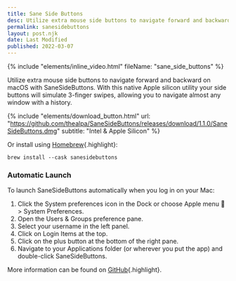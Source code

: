 ```yaml
---
title: Sane Side Buttons
desc: Utilize extra mouse side buttons to navigate forward and backward on macOS with SaneSideButtons. With this native Apple silicon utility...
permalink: sanesidebuttons
layout: post.njk
date: Last Modified
published: 2022-03-07
---
```

{% include "elements/inline_video.html" fileName: "sane_side_buttons" %}

Utilize extra mouse side buttons to navigate forward and backward on macOS with SaneSideButtons. With this native Apple silicon utility your side buttons will simulate 3-finger swipes, allowing you to navigate almost any window with a history.

{% include "elements/download_button.html" url: "https://github.com/thealpa/SaneSideButtons/releases/download/1.1.0/SaneSideButtons.dmg" subtitle: "Intel & Apple Silicon" %}

Or install using [Homebrew](https://formulae.brew.sh/cask/sanesidebuttons){.highlight}:

`brew install --cask sanesidebuttons`

### Automatic Launch

To launch SaneSideButtons automatically when you log in on your Mac:

1. Click the System preferences icon in the Dock or choose Apple menu  > System Preferences.
2. Open the Users & Groups preference pane.
3. Select your username in the left panel.
4. Click on Login Items at the top.
5. Click on the plus button at the bottom of the right pane.
6. Navigate to your Applications folder (or wherever you put the app) and double-click SaneSideButtons.

More information can be found on [GitHub](https://github.com/thealpa/SaneSideButtons){.highlight}.

